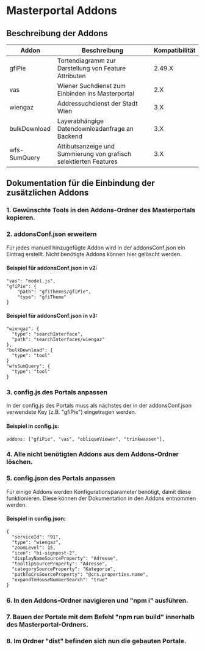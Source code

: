 # Masterportal Addons

## Beschreibung der Addons

| Addon | Beschreibung | Kompatibilität |
|-------|--------------|----------------|
| gfiPie | Tortendiagramm zur Darstellung von Feature Attributen | 2.49.X         |
| vas | Wiener Suchdienst zum Einbinden ins Masterportal | 2.X            |
| wiengaz | Addressuchdienst der Stadt Wien | 3.X            |
| bulkDownload| Layerabhängige Datendownloadanfrage an Backend | 3.X            |
| wfs-SumQuery | Attibutsanzeige und Summierung von grafisch selektierten Features | 3.X            |

## Dokumentation für die Einbindung der zusätzlichen Addons

### 1. Gewünschte Tools in den Addons-Ordner des Masterportals kopieren.
### 2. addonsConf.json erweitern

Für jedes manuell hinzugefügte Addon wird in der addonsConf.json ein Eintrag erstellt.
Nicht benötigte Addons können hier gelöscht werden.

#### Beispiel für addonsConf.json in v2:
```
"vas": "model.js",
"gfiPie": {
    "path": "gfiThemes/gfiPie",
    "type": "gfiTheme"
}
```
#### Beispiel für addonsConf.json in v3:
```
"wiengaz": {
  "type": "searchInterface",
  "path": "searchInterfaces/wiengaz"
},
"bulkDownload": {
  "type": "tool"
}
"wfsSumQuery": {
  "type": "tool"
}
```

### 3. config.js des Portals anpassen

In der config.js des Portals muss als nächstes der in der addonsConf.json verwendete Key (z.B. "gfiPie") eingetragen werden.

#### Beispiel in config.js:
```
addons: ["gfiPie", "vas", "obliqueViewer", "trinkwasser"],
```

### 4. Alle nicht benötigten Addons aus dem Addons-Ordner löschen.

### 5. config.json des Portals anpassen

Für einige Addons werden Konfigurationsparameter benötigt, damit diese funktionieren. Diese können der Dokumentation in den Addons entnommen werden.

#### Beispiel in config.json:
```
{
  "serviceId": "91",
  "type": "wiengaz",
  "zoomLevel": 15,
  "icon": "bi-signpost-2",
  "displayNameSourceProperty": "Adresse",
  "tooltipSourceProperty": "Adresse",
  "categorySourceProperty": "Kategorie",
  "pathToCrsSourceProperty": "@crs.properties.name",
  "expandToHouseNumberSearch": "true"
}
```

### 6. In den Addons-Ordner navigieren und "npm i" ausführen.

### 7. Bauen der Portale mit dem Befehl "npm run build" innerhalb des Masterportal-Ordners.

### 8. Im Ordner "dist" befinden sich nun die gebauten Portale.
